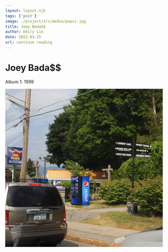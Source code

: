 ```yaml
---
layout: layout.njk 
tags: ['post']
image: ./project/src/media/pepsi.jpg
title: Joey Bada$$
author: Emily Lin
date: 2022-03-25
url: continue reading
---
```


# Joey Bada$$

Album 1: 1999

![A picture of a cat](./project/src/media/pepsi.jpg)